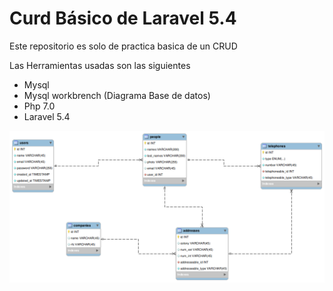 # Curd Básico de Laravel 5.4

Este repositorio es solo de practica basica de un CRUD

Las Herramientas usadas son las siguientes
* Mysql
* Mysql workbrench (Diagrama Base de datos)
* Php 7.0
* Laravel 5.4

![Diagrama Base de Datos](Aditionals/DiagramaCrudBasicLaravel54.png)